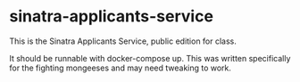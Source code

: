 # sinatra-applicants-service
This is the Sinatra Applicants Service, public edition for class.

It should be runnable with docker-compose up. This was written specifically for the fighting mongeeses and may need tweaking to work.
